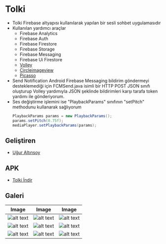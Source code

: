# Tolki
- Tolki Firebase altyapısı kullanılarak yapılan bir sesli sohbet uygulamasıdır
- Kullanılan yardımcı araçlar
	- Firebase Analytics
	- Firebase Auth
	- Firebase Firestore
	- Firebase Storage
	- Firebase Messaging
	- Firebase Ui Firestore
	- [Volley](https://developer.android.com/training/volley)
	- [Circleimageview](https://github.com/hdodenhof/CircleImageView)
	- [Picasso](https://square.github.io/picasso)
- Send Notification Android  Firebase Messaging bildirim göndermeyi desteklemediği için FCMSend.java isimli bir HTTP POST JSON sınıfı oluşturup Volley yardımıyla JSON şeklinde bildirimleri karşı tarafa token yardımı ile gönderiyorum.
- Ses değiştirme işlemini ise "PlaybackParams" sınıfının "setPitch" methodunu kullanarak sağlıyorum
	```Java
	PlaybackParams params = new PlaybackParams();  
	params.setPitch(0.75f);  
	mediaPlayer.setPlaybackParams(params);
	```
## Geliştiren
- [Uğur Altınsoy](https://www.linkedin.com/in/uguraltnsy/)
## APK
- [Tolki İndir](https://firebasestorage.googleapis.com/v0/b/tolki-53493.appspot.com/o/Github%2Fapp-debug.apk?alt=media&token=5c442ab5-7065-41d7-8955-9e7c3687dbf3)
## Galeri
| Image| Image | Image
|------------|-------------|-------------|
|![alt text](https://firebasestorage.googleapis.com/v0/b/tolki-53493.appspot.com/o/Github%2FScreenshot_1634476074.png?alt=media&token=334ea649-73e9-42c1-9398-dc82983d53f4)|![alt text](https://firebasestorage.googleapis.com/v0/b/tolki-53493.appspot.com/o/Github%2FScreenshot_1634476221.png?alt=media&token=f6d98698-03ee-4de0-8b30-56945681f4a5) |![alt text](https://firebasestorage.googleapis.com/v0/b/tolki-53493.appspot.com/o/Github%2FScreenshot_1634476230.png?alt=media&token=e75e1db1-c38c-487d-ba11-465bb2b72c51) |
|![alt text](https://firebasestorage.googleapis.com/v0/b/tolki-53493.appspot.com/o/Github%2FScreenshot_1634476400.png?alt=media&token=5289cdda-4dd1-4475-8b11-be23b565ea5e) |![alt text](https://firebasestorage.googleapis.com/v0/b/tolki-53493.appspot.com/o/Github%2FScreenshot_1634476403.png?alt=media&token=a822bacc-02b3-4f24-b60f-7cd29185d521) |![alt text](https://firebasestorage.googleapis.com/v0/b/tolki-53493.appspot.com/o/Github%2FScreenshot_1634476407.png?alt=media&token=63c19c1f-96ee-45cb-971b-d8e055bb00bb) |
|![alt text](https://firebasestorage.googleapis.com/v0/b/tolki-53493.appspot.com/o/Github%2FScreenshot_1634476412.png?alt=media&token=5f88fc9f-ecb7-4947-b8ba-7e878829febf) |![alt text](https://firebasestorage.googleapis.com/v0/b/tolki-53493.appspot.com/o/Github%2FScreenshot_1634476418.png?alt=media&token=eb0449ba-2c92-4eee-85e1-6e341286a65c) |![alt text](https://firebasestorage.googleapis.com/v0/b/tolki-53493.appspot.com/o/Github%2FScreenshot_1634476429.png?alt=media&token=ca8ae4ec-36c9-4578-890e-653b32852f65) |

